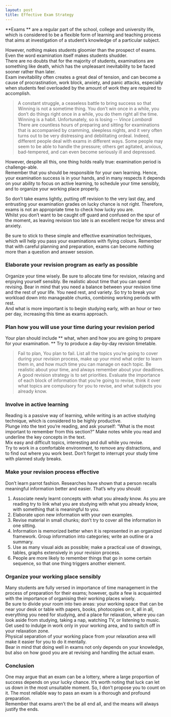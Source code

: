 ```yaml
---
layout: post
title: Effective Exam Strategy
---
```

**Exams ** are a regular part of the school, college and university life, which is considered to be a flexible form of learning and teaching process that aims at investigation of a student’s knowledge of a particular subject. 

However, nothing makes students gloomier than the prospect of exams. Even the word examination itself makes students shudder.  
There are no doubts that for the majority of students, examinations are something like death, which has the unpleasant inevitability to be faced sooner rather than later.  
Exam inevitability often creates a great deal of tension, and can become a cause of procrastination, work block, anxiety, and panic attacks, especially when students feel overloaded by the amount of work they are required to accomplish.

> A constant struggle, a ceaseless battle to bring success so that Winning is not a sometime thing. You don&#8217;t win once in a while, you don&#8217;t do things right once in a while, you do them right all the time. Winning is a habit. Unfortunately, so is losing 
> --<cite> Vince Lombardi </cite>  
There are countless hours of preparing and sitting for examinations that is accompanied by cramming, sleepless nights, and it very often turns out to be very distressing and debilitating ordeal. Indeed, different people deal with exams in different ways. Some people may seem to be able to handle the pressure; others get agitated, anxious, bad-tempered, and can even become seriously ill and depressed.

However, despite all this, one thing holds really true: examination period is challenge-able.  
Remember that you should be responsible for your own learning. Hence, your examination success is in your hands, and in many respects it depends on your ability to focus on active learning, to schedule your time sensibly, and to organize your working place properly.

So don’t take exams lightly, putting off revision to the very last day, and entrusting your examination grades on lucky chance is not right. Therefore, exams is not an appropriate time to check how lucky you are.  
Whilst you don’t want to be caught off guard and confused on the spur of the moment, as leaving revision too late is an excellent recipe for stress and anxiety.

Be sure to stick to these simple and effective examination techniques, which will help you pass your examinations with flying colours. Remember that with careful planning and preparation, exams can become nothing more than a question and answer session.

### Elaborate your revision program as early as possible 

Organize your time wisely. Be sure to allocate time for revision, relaxing and enjoying yourself sensibly. Be realistic about time that you can spend revising. Bear in mind that you need a balance between your revision time and the rest of your life. You need rest, and variety. So try to break your workload down into manageable chunks, combining working periods with rest.  
And what is more important is to begin studying early, with an hour or two per day, increasing this time as exams approach. 

### Plan how you will use your time during your revision period 

Your plan should include ** what, when and how you are going to prepare for your examination. ** Try to produce a day-by-day revision timetable.  
> Fail to plan, You plan to fail. 
List all the topics you’re going to cover during your revision process, make up your mind what order to learn them in, and how much time you can manage on each topic. Be realistic about your time, and always remember about your deadlines.  
A good revision strategy is to set priorities. Evaluate the importance of each block of information that you’re going to revise, think it over what topics are compulsory for you to revise, and what subjects you already know. 

### Involve in active learning 

Reading is a passive way of learning, while writing is an active studying technique, which is considered to be highly productive.  
Plunge into the text you’re reading, and ask yourself: “What is the most important to remember from this section?” Make notes while you read and underline the key concepts in the text.  
Mix easy and difficult topics, interesting and dull while you revise.  
Try to work in a comfortable environment, to remove any distractions, and to find out where you work best. Don’t forget to interrupt your study time with planned study breaks.

### Make your revision process effective 

Don’t learn parrot fashion. Researches have shown that a person recalls meaningful information better and easier. That’s why you should:  
1) Associate newly learnt concepts with what you already know. As you are reading try to link what you are studying with what you already know, with something that is meaningful to you.  
2) Elaborate upon new information with your own examples.  
3) Revise material in small chunks; don’t try to cover all the information in one sitting.  
4) Information is memorized better when it is represented in an organized framework. Group information into categories; write an outline or a summary.  
5) Use as many visual aids as possible; make a practical use of drawings, tables, graphs extensively in your revision process.  
6) People are more likely to remember things that go in some certain sequence, so that one thing triggers another element.

### Organize your working place sensibly 

Many students are fully versed in importance of time management in the process of preparation for their exams; however, quite a few is acquainted with the importance of organising their working places wisely.  
Be sure to divide your room into two areas: your working space that can be near your desk or table with papers, books, photocopies on it, all in all, everything you need for studying, and a place for relaxation, where you can look aside from studying, taking a nap, watching TV, or listening to music.  
Get used to indulge in work only in your working area, and to switch off in your relaxation zone.  
Physical separation of your working place from your relaxation area will make it easier for you to do it mentally.  
Bear in mind that doing well in exams not only depends on your knowledge, but also on how good you are at revising and handling the actual exam.

### Conclusion 

One may argue that an exam can be a lottery, where a large proportion of success depends on your lucky chance. It&#8217;s worth noting that luck can let us down in the most unsuitable moment. So, I don’t propose you to count on it. The most reliable way to pass an exam is a thorough and profound preparation.  
Remember that exams aren&#8217;t the be all end all, and the means will always justify the ends.


